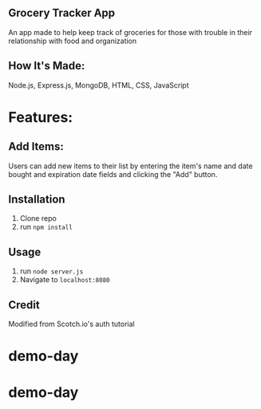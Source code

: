 ## Grocery Tracker App

An app made to help keep track of groceries for those with trouble in their relationship with food and organization 

## How It's Made:
Node.js, Express.js, MongoDB, HTML, CSS, JavaScript

# Features:
## Add Items: 
Users can add new items to their list by entering the item's name and date bought and expiration date fields and clicking the "Add" button.



## Installation

1. Clone repo
2. run `npm install`

## Usage

1. run `node server.js`
2. Navigate to `localhost:8080`

## Credit

Modified from Scotch.io's auth tutorial
# demo-day
# demo-day
